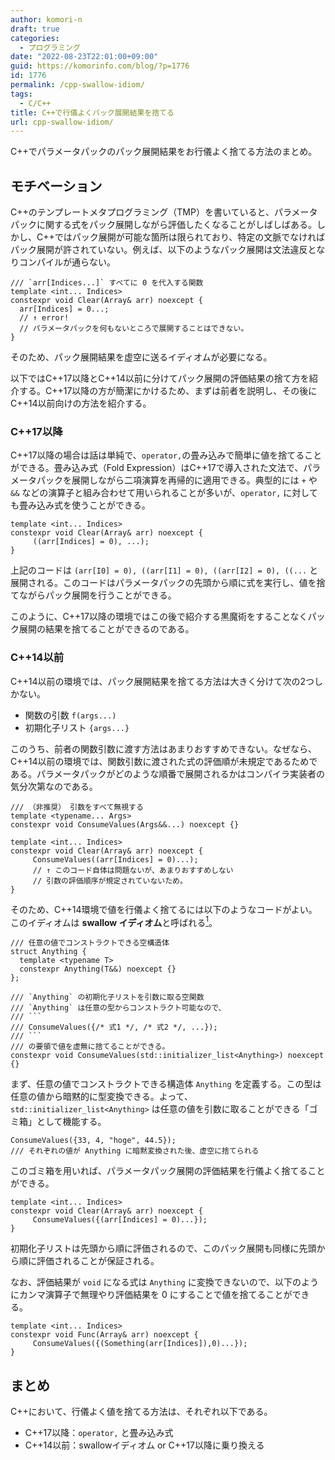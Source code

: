```yaml
---
author: komori-n
draft: true
categories:
  - プログラミング
date: "2022-08-23T22:01:00+09:00"
guid: https://komorinfo.com/blog/?p=1776
id: 1776
permalink: /cpp-swallow-idiom/
tags:
  - C/C++
title: C++で行儀よくパック展開結果を捨てる
url: cpp-swallow-idiom/
---
```


C++でパラメータパックのパック展開結果をお行儀よく捨てる方法のまとめ。

## モチベーション

C++のテンプレートメタプログラミング（TMP）を書いていると、パラメータパックに関する式をパック展開しながら評価したくなることがしばしばある。しかし、C++ではパック展開が可能な箇所は限られており、特定の文脈でなければパック展開が許されていない。例えば、以下のようなパック展開は文法違反となりコンパイルが通らない。

```
/// `arr[Indices...]` すべてに 0 を代入する関数
template <int... Indices>
constexpr void Clear(Array& arr) noexcept {
  arr[Indices] = 0...;
  // ↑ error!
  // パラメータパックを何もないところで展開することはできない。
}
```

そのため、パック展開結果を虚空に送るイディオムが必要になる。

以下ではC++17以降とC++14以前に分けてパック展開の評価結果の捨て方を紹介する。C++17以降の方が簡潔にかけるため、まずは前者を説明し、その後にC++14以前向けの方法を紹介する。

### C++17以降

C++17以降の場合は話は単純で、`operator,`の畳み込みで簡単に値を捨てることができる。畳み込み式（Fold Expression）はC++17で導入された文法で、パラメータパックを展開しながら二項演算を再帰的に適用できる。典型的には `+` や `&&` などの演算子と組み合わせて用いられることが多いが、`operator,` に対しても畳み込み式を使うことができる。

```
template <int... Indices>
constexpr void Clear(Array& arr) noexcept {
     ((arr[Indices] = 0), ...);
}
```

上記のコードは `(arr[I0] = 0), ((arr[I1] = 0), ((arr[I2] = 0), ((...` と展開される。このコードはパラメータパックの先頭から順に式を実行し、値を捨てながらパック展開を行うことができる。

このように、C++17以降の環境ではこの後で紹介する黒魔術をすることなくパック展開の結果を捨てることができるのである。

### C++14以前

C++14以前の環境では、パック展開結果を捨てる方法は大きく分けて次の2つしかない。

- 関数の引数 `f(args...)`
- 初期化子リスト `{args...}`

このうち、前者の関数引数に渡す方法はあまりおすすめできない。なぜなら、C++14以前の環境では、関数引数に渡された式の評価順が未規定であるためである。パラメータパックがどのような順番で展開されるかはコンパイラ実装者の気分次第なのである。

```
/// （非推奨） 引数をすべて無視する
template <typename... Args>
constexpr void ConsumeValues(Args&&...) noexcept {}

template <int... Indices>
constexpr void Clear(Array& arr) noexcept {
     ConsumeValues((arr[Indices] = 0)...);
     // ↑ このコード自体は問題ないが、あまりおすすめしない
     // 引数の評価順序が規定されていないため。
}
```

そのため、C++14環境で値を行儀よく捨てるには以下のようなコードがよい。このイディオムは **swallow イディオム**と呼ばれる<span class="easy-footnote-margin-adjust" id="easy-footnote-1-1776"></span><span class="easy-footnote">[<sup>1</sup>](https://komorinfo.com/blog/cpp-swallow-idiom/#easy-footnote-bottom-1-1776 "<code>Anything</code> ではなく <code>int</code> などのプリミティブ型と <code>operator,</code> の組み合わせでも swallow イディオムは実現可能だが、コードが読みづらくなるのであまりおすすめしない。")</span>。

````
/// 任意の値でコンストラクトできる空構造体
struct Anything {
  template <typename T>
  constexpr Anything(T&&) noexcept {}
};

/// `Anything` の初期化子リストを引数に取る空関数
/// `Anything` は任意の型からコンストラクト可能なので、
/// ```
/// ConsumeValues({/* 式1 */, /* 式2 */, ...});
/// ```
/// の要領で値を虚無に捨てることができる。
constexpr void ConsumeValues(std::initializer_list<Anything>) noexcept {}
````

まず、任意の値でコンストラクトできる構造体 `Anything` を定義する。この型は任意の値から暗黙的に型変換できる。よって、`std::initializer_list<Anything>` は任意の値を引数に取ることができる「ゴミ箱」として機能する。

```
ConsumeValues({33, 4, "hoge", 44.5});
/// それぞれの値が Anything に暗黙変換された後、虚空に捨てられる
```

このゴミ箱を用いれば、パラメータパック展開の評価結果を行儀よく捨てることができる。

```
template <int... Indices>
constexpr void Clear(Array& arr) noexcept {
     ConsumeValues({(arr[Indices] = 0)...});
}
```

初期化子リストは先頭から順に評価されるので、このパック展開も同様に先頭から順に評価されることが保証される。

なお、評価結果が `void` になる式は `Anything` に変換できないので、以下のようにカンマ演算子で無理やり評価結果を 0 にすることで値を捨てることができる。

```
template <int... Indices>
constexpr void Func(Array& arr) noexcept {
     ConsumeValues({(Something(arr[Indices]),0)...});
}
```

## まとめ

C++において、行儀よく値を捨てる方法は、それぞれ以下である。

- C++17以降：`operator,` と畳み込み式
- C++14以前：swallowイディオム or C++17以降に乗り換える
